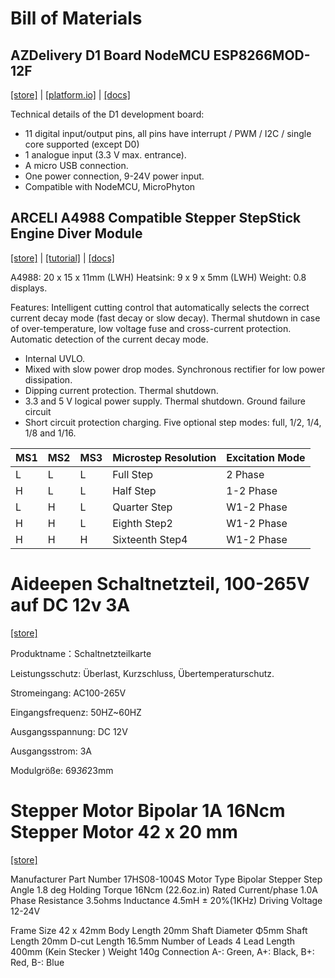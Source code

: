 # Bill of Materials

## AZDelivery D1 Board NodeMCU ESP8266MOD-12F

[[store]](https://www.amazon.de/-/en/dp/B08BTYX1WL)
| [[platform.io]](https://docs.platformio.org/en/latest/boards/espressif8266/d1_mini.html)
| [[docs]](./D1-Board-Datenblatt.pdf)

Technical details of the D1 development board:

* 11 digital input/output pins, all pins have interrupt / PWM / I2C / single core supported (except D0)
* 1 analogue input (3.3 V max. entrance).
* A micro USB connection.
* One power connection, 9-24V power input.
* Compatible with NodeMCU, MicroPhyton 

## ARCELI A4988 Compatible Stepper StepStick Engine Diver Module

[[store]](https://www.amazon.de/-/en/dp/B07MXXL2KW)
| [[tutorial]](https://arduino-projekte.info/produkt/steppertreiber-a4988/)
| [[docs]](./A4988.pdf)

A4988: 20 x 15 x 11mm (LWH)
Heatsink: 9 x 9 x 5mm (LWH)
Weight: 0.8 displays.


Features:
Intelligent cutting control that automatically selects the correct current decay mode (fast decay or slow decay).
Thermal shutdown in case of over-temperature, low voltage fuse and cross-current protection.
Automatic detection of the current decay mode.
- Internal UVLO.
- Mixed with slow power drop modes.
  Synchronous rectifier for low power dissipation.
- Dipping current protection.
  Thermal shutdown.
- 3.3 and 5 V logical power supply.
  Thermal shutdown.
  Ground failure circuit
- Short circuit protection charging.
  Five optional step modes: full, 1/2, 1/4, 1/8 and 1/16.

| MS1 | MS2 | MS3 | Microstep Resolution | Excitation Mode |
|-----|-----|-----|----------------------|-----------------|
| L   | L   | L   | Full Step            | 2 Phase         |
| H   | L   | L   | Half Step            | 1-2 Phase       |
| L   | H   | L   | Quarter Step         | W1-2 Phase      |
| H   | H   | L   | Eighth Step2         | W1-2 Phase      |
| H   | H   | H   | Sixteenth Step4      | W1-2 Phase      |

# Aideepen Schaltnetzteil, 100-265V auf DC 12v 3A

[[store]](https://www.amazon.de/-/en/dp/B0CWRVXKWK)

Produktname：Schaltnetzteilkarte

Leistungsschutz: Überlast, Kurzschluss, Übertemperaturschutz.

Stromeingang: AC100-265V

Eingangsfrequenz: 50HZ~60HZ

Ausgangsspannung: DC 12V

Ausgangsstrom: 3A

Modulgröße: 69*36*23mm

# Stepper Motor Bipolar 1A 16Ncm Stepper Motor 42 x 20 mm

[[store]](https://www.amazon.de/-/en/gp/product/B06XVM38YW)

Manufacturer Part Number 	17HS08-1004S
Motor Type 	Bipolar Stepper
Step Angle 	1.8 deg
Holding Torque 	16Ncm (22.6oz.in)
Rated Current/phase 	1.0A
Phase Resistance 	3.5ohms
Inductance 	4.5mH ± 20%(1KHz)
Driving Voltage 	12-24V

Frame Size 	42 x 42mm
Body Length 	20mm
Shaft Diameter 	Φ5mm
Shaft Length 	20mm
D-cut Length 	16.5mm
Number of Leads 	4
Lead Length 	400mm (Kein Stecker )
Weight 	140g
Connection 	A-: Green, A+: Black,  B+: Red, B-: Blue 
